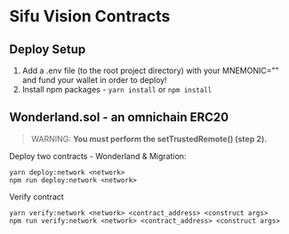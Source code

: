 # Sifu Vision Contracts

## Deploy Setup

1. Add a .env file (to the root project directory) with your MNEMONIC="" and fund your wallet in order to deploy!
2. Install npm packages - `yarn install` or `npm install`

## Wonderland.sol - an omnichain ERC20

> WARNING: **You must perform the setTrustedRemote() (step 2).**

Deploy two contracts - Wonderland & Migration:

```angular2html
yarn deploy:network <network>
npm run deploy:network <network>
```

Verify contract

```angular2html
yarn verify:network <network> <contract_address> <construct args>
npm run verify:network <network> <contract_address> <construct args>
```
